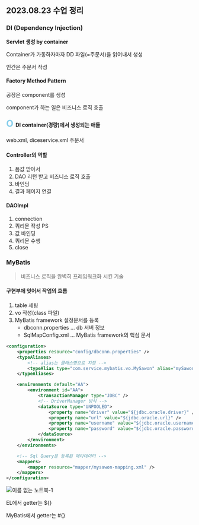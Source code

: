 ## 2023.08.23 수업 정리

### DI (Dependency Injection)

<b>Servlet 생성 by container</b>

Container가 가동하자마자 DD 파일(=주문서)을 읽어내서 생성

인간은 주문서 작성

#### Factory Method Pattern

공장은 component를 생성

component가 하는 일은 비즈니스 로직 호출

#### <span style="color:skyblue; font-size:25px">O </span> DI container(경량)에서 생성되는 애들

web.xml, diceservice.xml 주문서

#### Controller의 역할

1. 폼값 받아서
2. DAO 리턴 받고 비즈니스 로직 호출
3. 바인딩
4. 결과 페이지 연결

#### DAOImpl

1. connection
2. 쿼리문 작성 PS
3. 값 바인딩
4. 쿼리문 수행
5. close

### MyBatis

> 비즈니스 로직을 완벽히 프레임워크화 시킨 기술

#### 구현부에 잇어서 작업의 흐름

1. table 세팅
2. vo 작성(class 파일)
3. MyBatis framework 설정문서를 등록
   - dbconn.properties ... db 서버 정보
   - SqlMapConfig.xml ... MyBatis framework의 핵심 문서

```xml
<configuration>
	<properties resource="config/dbconn.properties" />
	<typeAliases>
		<!-- alias는 클래스명으로 지정 -->
		<typeAlias type="com.service.mybatis.vo.MySawon" alias="mySawon" />
	</typeAliases>

	<environments default="AA">
		<environment id="AA">
			<transactionManager type="JDBC" />
			<!-- DriverManager 방식 -->
			<dataSource type="UNPOOLED">
				<property name="driver" value="${jdbc.oracle.driver}" />
				<property name="url" value="${jdbc.oracle.url}" />
				<property name="username" value="${jdbc.oracle.username}" />
				<property name="password" value="${jdbc.oracle.password}" />
			</dataSource>
		</environment>
	</environments>

	<!-- Sql Query문 등록된 메타데이터 -->
	<mappers>
		<mapper resource="mapper/mysawon-mapping.xml" />
	</mappers>
</configuration>
```

![이름 없는 노트북-1](https://github.com/2oo1s/TIL/assets/90839206/6d51970f-f389-40c6-a54b-01cdfc166477)

EL에서 getter는 ${}

MyBatis에서 getter는 #{}
